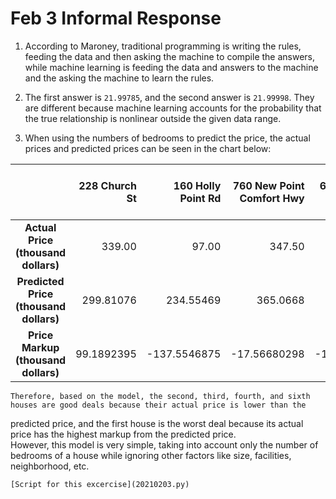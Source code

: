 # Feb 3 Informal Response

1. According to Maroney, traditional programming is writing the rules, feeding the data and then asking the machine to compile the answers, while machine learning 
is feeding the data and answers to the machine and the asking the machine to learn the rules. 

2. The first answer is `21.99785`, and the second answer is `21.99998`. They are different because machine learning accounts for the probability that the true relationship is 
nonlinear outside the given data range. 

3. When using the numbers of bedrooms to predict the price, the actual prices and predicted prices can be seen in the chart below: 

| |228 Church St|160 Holly Point Rd|760 New Point Comfort Hwy|6138 E River Rd|984 Finchetts Wharf Rd|4403 New Point Comfort Hwy|
|:-:|-:|-:|-:|-:|-:|-:|
|**Actual Price (thousand dollars)**|339.00|  97.00|347.50|289.00|250.00|229.00|
|**Predicted Price (thousand dollars)**|299.81076|234.55469|365.0668|299.81076|169.29863|234.55469|
|**Price Markup (thousand dollars)**|99.1892395|-137.5546875|-17.56680298|-10.8107605|80.70137024|-5.5546875|

    Therefore, based on the model, the second, third, fourth, and sixth houses are good deals because their actual price is lower than the 
predicted price, and the first house is the worst deal because its actual price has the highest markup from the predicted price.  
    However, this model is very simple, taking into  account only the number of bedrooms of a house while ignoring other factors like size, facilities, neighborhood, etc. 

    [Script for this excercise](20210203.py)
